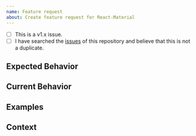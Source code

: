 ```yaml
---
name: Feature request
about: Create feature request for React-Material
---
```


<!--- Provide a general summary of the feature in the Title above -->

<!--
    Thank you very much for contributing to React-Material by creating an issue! ❤️
    To avoid duplicate issues we ask you to check off the following list.
-->

<!-- Checked checkbox should look like this: [x] -->
- [ ] This is a v1.x issue. <!-- (v0.x is no longer maintained) -->
- [ ] I have searched the [issues](https://github.com/mui-org/material-ui/issues) of this repository and believe that this is not a duplicate.

## Expected Behavior
<!---
    Describe how it should work.
-->

## Current Behavior
<!---
    Explain the difference from current behavior.
-->

## Examples
<!---
    Provide a link to the Material design specification, other implementations, 
    or screenshots of the expected behavior.
-->

## Context
<!---
    What are you trying to accomplish? How has the lack of this feature affected you?
    Providing context helps us come up with a solution that is most useful in the real world.
-->
